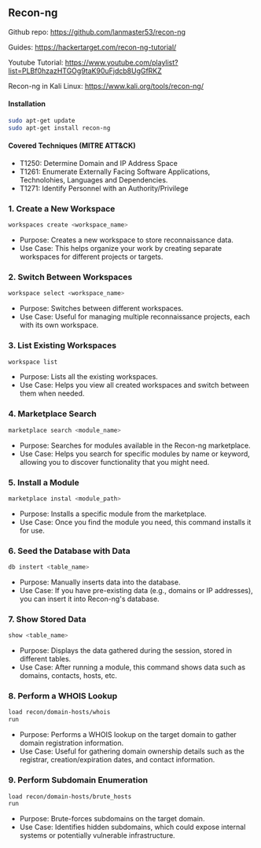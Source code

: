 ## Recon-ng

Github repo: https://github.com/lanmaster53/recon-ng

Guides: https://hackertarget.com/recon-ng-tutorial/

Youtube Tutorial: https://www.youtube.com/playlist?list=PLBf0hzazHTGOg9taK90uFjdcb8UgGfRKZ

Recon-ng in Kali Linux: https://www.kali.org/tools/recon-ng/

#### **Installation**
```bash
sudo apt-get update
sudo apt-get install recon-ng
```

#### Covered Techniques (MITRE ATT&CK)
- T1250: Determine Domain and IP Address Space
- T1261: Enumerate Externally Facing Software Applications, Technolohies, Languages and Dependencies.
- T1271: Identify Personnel with an Authority/Privilege

### 1. Create a New Workspace 

```bash
workspaces create <workspace_name>
```

- Purpose: Creates a new workspace to store reconnaissance data.
- Use Case: This helps organize your work by creating separate workspaces for different projects or targets.

### 2. Switch Between Workspaces

```bash
workspace select <workspace_name>
```

- Purpose: Switches between different workspaces.
- Use Case: Useful for managing multiple reconnaissance projects, each with its own workspace.

### 3. List Existing Workspaces 

```bash
workspace list
```

- Purpose: Lists all the existing workspaces.
- Use Case: Helps you view all created workspaces and switch between them when needed.

### 4. Marketplace Search 

```bash
marketplace search <module_name>
```

- Purpose: Searches for modules available in the Recon-ng marketplace.
- Use Case: Helps you search for specific modules by name or keyword, allowing you to discover functionality that you might need.

### 5. Install a Module

```bash
marketplace instal <module_path>
```

- Purpose: Installs a specific module from the marketplace.
- Use Case: Once you find the module you need, this command installs it for use.

### 6. Seed the Database with Data

```bash
db instert <table_name>
```

- Purpose: Manually inserts data into the database.
- Use Case: If you have pre-existing data (e.g., domains or IP addresses), you can insert it into Recon-ng's database.

### 7. Show Stored Data

```bash
show <table_name>
```

- Purpose: Displays the data gathered during the session, stored in different tables.
- Use Case: After running a module, this command shows data such as domains, contacts, hosts, etc.

### 8. Perform a WHOIS Lookup

```bash
load recon/domain-hosts/whois
run
```

- Purpose: Performs a WHOIS lookup on the target domain to gather domain registration information.
- Use Case: Useful for gathering domain ownership details such as the registrar, creation/expiration dates, and contact information.

### 9. Perform Subdomain Enumeration 

```bash
load recon/domain-hosts/brute_hosts
run
```

- Purpose: Brute-forces subdomains on the target domain.
- Use Case: Identifies hidden subdomains, which could expose internal systems or potentially vulnerable infrastructure.